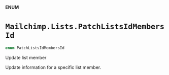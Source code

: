 **ENUM**

# `Mailchimp.Lists.PatchListsIdMembersId`

```swift
enum PatchListsIdMembersId
```

Update list member

Update information for a specific list member.
